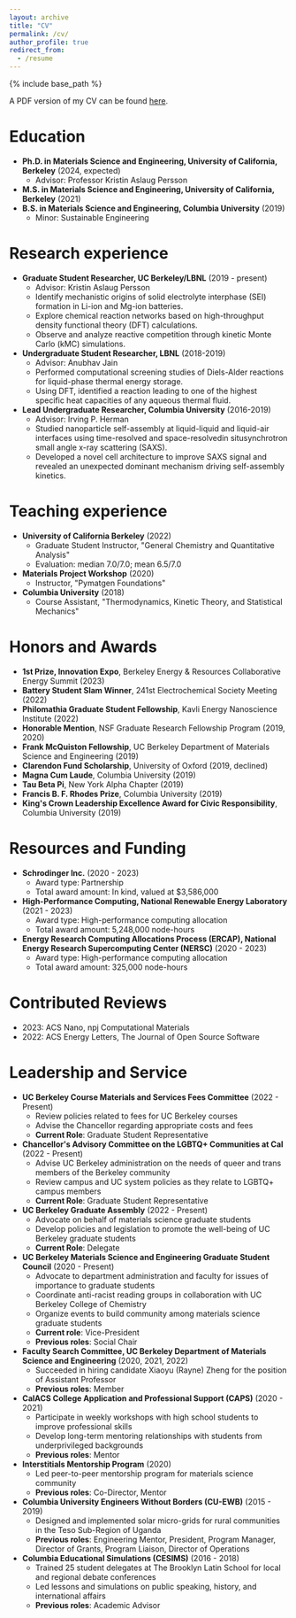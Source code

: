 ```yaml
---
layout: archive
title: "CV"
permalink: /cv/
author_profile: true
redirect_from:
  - /resume
---
```


{% include base_path %}

A PDF version of my CV can be found [here](/files/evan_spotte-smith_cv.pdf).

Education
======
* **Ph.D. in Materials Science and Engineering, University of California, Berkeley** (2024, expected)
  * Advisor: Professor Kristin Aslaug Persson
* **M.S. in Materials Science and Engineering, University of California, Berkeley** (2021)
* **B.S. in Materials Science and Engineering, Columbia University** (2019)
  * Minor: Sustainable Engineering

Research experience
======
* **Graduate Student Researcher, UC Berkeley/LBNL** (2019 - present)
  * Advisor: Kristin Aslaug Persson
  * Identify mechanistic origins of solid electrolyte interphase (SEI) formation in Li-ion and Mg-ion batteries.
  * Explore chemical reaction networks based on high-throughput density functional theory (DFT) calculations.
  * Observe and analyze reactive competition through kinetic Monte Carlo (kMC) simulations.
* **Undergraduate Student Researcher, LBNL** (2018-2019)
  * Advisor: Anubhav Jain
  * Performed computational screening studies of Diels-Alder reactions for liquid-phase thermal energy storage.
  * Using DFT, identified a reaction leading to one of the highest specific heat capacities of any aqueous thermal fluid.
* **Lead Undergraduate Researcher, Columbia University** (2016-2019)
  * Advisor: Irving P. Herman
  * Studied nanoparticle self-assembly at liquid-liquid and liquid-air interfaces using time-resolved and space-resolvedin situsynchrotron small angle x-ray scattering (SAXS).
  * Developed a novel cell architecture to improve SAXS signal and revealed an unexpected dominant mechanism driving self-assembly kinetics.
  
Teaching experience
======
* **University of California Berkeley** (2022)
  * Graduate Student Instructor, "General Chemistry and Quantitative Analysis"
  * Evaluation: median 7.0/7.0; mean 6.5/7.0
* **Materials Project Workshop** (2020)
  * Instructor, "Pymatgen Foundations"
* **Columbia University** (2018)
  * Course Assistant, "Thermodynamics, Kinetic Theory, and Statistical Mechanics"
  
Honors and Awards
======

* **1st Prize, Innovation Expo**, Berkeley Energy & Resources Collaborative Energy Summit (2023)
* **Battery Student Slam Winner**, 241st Electrochemical Society Meeting (2022)
* **Philomathia Graduate Student Fellowship**, Kavli Energy Nanoscience Institute (2022)
* **Honorable Mention**, NSF Graduate Research Fellowship Program (2019, 2020)
* **Frank McQuiston Fellowship**, UC Berkeley Department of Materials Science and Engineering (2019)
* **Clarendon Fund Scholarship**, University of Oxford (2019, declined)
* **Magna Cum Laude**, Columbia University (2019)
* **Tau Beta Pi**, New York Alpha Chapter (2019)
* **Francis B. F. Rhodes Prize**, Columbia University (2019)
* **King's Crown Leadership Excellence Award for Civic Responsibility**, Columbia University (2019)
  
Resources and Funding
======

* **Schrodinger Inc.** (2020 - 2023)
  * Award type: Partnership
  * Total award amount: In kind, valued at $3,586,000
* **High-Performance Computing, National Renewable Energy Laboratory** (2021 - 2023)
  * Award type: High-performance computing allocation
  * Total award amount: 5,248,000 node-hours
* **Energy Research Computing Allocations Process (ERCAP), National Energy Research Supercomputing Center (NERSC)** (2020 - 2023)
  * Award type: High-performance computing allocation
  * Total award amount: 325,000 node-hours

Contributed Reviews
======

* 2023: ACS Nano, npj Computational Materials
* 2022: ACS Energy Letters, The Journal of Open Source Software

Leadership and Service
======

* **UC Berkeley Course Materials and Services Fees Committee** (2022 - Present)
  * Review policies related to fees for UC Berkeley courses
  * Advise the Chancellor regarding appropriate costs and fees
  * **Current Role**: Graduate Student Representative
* **Chancellor's Advisory Committee on the LGBTQ+ Communities at Cal** (2022 - Present)
  * Advise UC Berkeley administration on the needs of queer and trans members of the Berkeley community
  * Review campus and UC system policies as they relate to LGBTQ+ campus members
  * **Current Role**: Graduate Student Representative
* **UC Berkeley Graduate Assembly** (2022 - Present)
  * Advocate on behalf of materials science graduate students
  * Develop policies and legislation to promote the well-being of UC Berkeley graduate students
  * **Current Role**: Delegate
* **UC Berkeley Materials Science and Engineering Graduate Student Council** (2020 - Present)
  * Advocate to department administration and faculty for issues of importance to graduate students
  * Coordinate anti-racist reading groups in collaboration with UC Berkeley College of Chemistry
  * Organize events to build community among materials science graduate students
  * **Current role**: Vice-President
  * **Previous roles**: Social Chair
* **Faculty Search Committee, UC Berkeley Department of Materials Science and Engineering** (2020, 2021, 2022)
  * Succeeded in hiring candidate Xiaoyu (Rayne) Zheng for the position of Assistant Professor
  * **Previous roles**: Member
* **CalACS College Application and Professional Support (CAPS)** (2020 - 2021)
  * Participate in weekly workshops with high school students to improve professional skills
  * Develop long-term mentoring relationships with students from underprivileged backgrounds
  * **Previous roles**: Mentor
* **Interstitials Mentorship Program** (2020)
  * Led peer-to-peer mentorship program for materials science community
  * **Previous roles**: Co-Director, Mentor
* **Columbia University Engineers Without Borders (CU-EWB)** (2015 - 2019)
  * Designed and implemented solar micro-grids for rural communities in the Teso Sub-Region of Uganda
  * **Previous roles**: Engineering Mentor, President, Program Manager, Director of Grants, Program Liaison, Director of Operations
* **Columbia Educational Simulations (CESIMS)** (2016 - 2018)
  * Trained 25 student delegates at The Brooklyn Latin School for local and regional debate conferences
  * Led lessons and simulations on public speaking, history, and international affairs
  * **Previous roles**: Academic Advisor